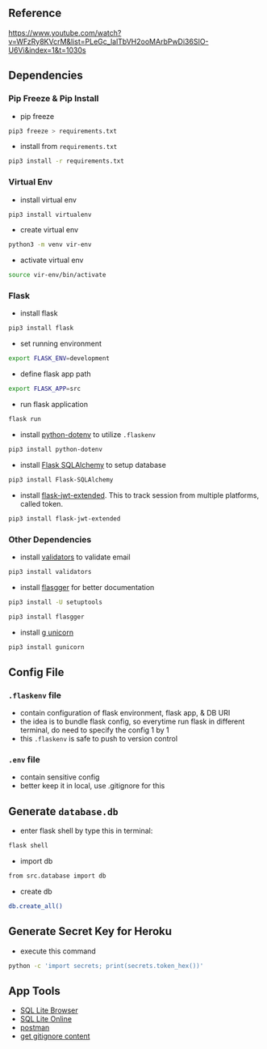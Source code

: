 ## Reference
https://www.youtube.com/watch?v=WFzRy8KVcrM&list=PLeGc_lalTbVH2ooMArbPwDi36SIO-U6Vi&index=1&t=1030s

## Dependencies

### Pip Freeze & Pip Install

* pip freeze
```sh
pip3 freeze > requirements.txt
```

* install from `requirements.txt`
```sh
pip3 install -r requirements.txt
```

### Virtual Env

* install virtual env
```sh
pip3 install virtualenv
```

* create virtual env
```sh
python3 -m venv vir-env
```

* activate virtual env
```sh
source vir-env/bin/activate
```

### Flask

* install flask
```sh
pip3 install flask
```

* set running environment
```sh
export FLASK_ENV=development
```

* define flask app path
```sh
export FLASK_APP=src
```

* run flask application
```sh
flask run
```

* install [python-dotenv](https://pypi.org/project/python-dotenv/) to utilize `.flaskenv`
```sh
pip3 install python-dotenv
```

* install [Flask SQLAlchemy](https://flask-sqlalchemy.palletsprojects.com/en/2.x/quickstart/#installation) to setup database
```sh
pip3 install Flask-SQLAlchemy
```

* install [flask-jwt-extended](https://flask-jwt-extended.readthedocs.io/en/stable/). This to track session from multiple platforms, called token.
```sh
pip3 install flask-jwt-extended
```

### Other Dependencies

* install [validators](https://validators.readthedocs.io/en/latest/) to validate email
```sh
pip3 install validators
```

* install [flasgger](https://github.com/flasgger/flasgger) for better documentation
```sh
pip3 install -U setuptools
```

```sh
pip3 install flasgger
```

* install [g unicorn](https://gunicorn.org/)
```sh
pip3 install gunicorn
```

## Config File

### `.flaskenv` file
* contain configuration of flask environment, flask app, & DB URI
* the idea is to bundle flask config, so everytime run flask in different terminal, do need to specify the config 1 by 1
* this `.flaskenv` is safe to push to version control

### `.env` file
* contain sensitive config
* better keep it in local, use .gitignore for this

## Generate `database.db`

* enter flask shell by type this in terminal:
```sh
flask shell
```

* import db
```sh
from src.database import db
```

* create db
```sh
db.create_all()
```

## Generate Secret Key for Heroku
* execute this command
```sh
python -c 'import secrets; print(secrets.token_hex())'
```

## App Tools

* [SQL Lite Browser](https://sqlitebrowser.org/)
* [SQL Lite Online](https://sqliteonline.com/)
* [postman](https://www.postman.com/downloads/)
* [get gitignore content](https://www.toptal.com/developers/gitignore)